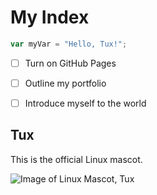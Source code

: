 # My Index


``` javascript
var myVar = "Hello, Tux!";
```

- [ ] Turn on GitHub Pages
- [ ] Outline my portfolio
- [ ] Introduce myself to the world


## Tux

This is the official Linux mascot.

![Image of Linux Mascot, Tux](https://upload.wikimedia.org/wikipedia/commons/3/35/Tux.svg)

